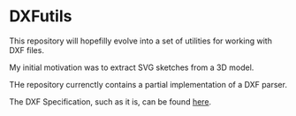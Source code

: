 # DXFutils

This repository will hopefilly evolve into a set of utilities for
working with DXF files.

My initial motivation was to extract SVG sketches from a 3D model.

THe repository currenctly contains a partial implementation of a DXF
parser.

The DXF Specification, such as it is, can be found
[here](http://images.autodesk.com/adsk/files/autocad_2012_pdf_dxf-reference_enu.pdf).
